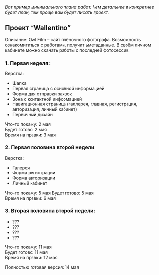 *Вот пример минимального плана работ. Чем детальнее и конкретнее будет план, тем проще вам будет писать проект.*

## Проект “Wallentino”

Описание:
Owl Film – сайт плёночного фотографа. Возможность ознакомититься с работами, получит ьметаданные. В своём личном кабинете можно скачать работы с последней фотосессии.


### 1. Первая неделя: 

Верстка:
- Шапка
- Первая страница с основной информацией
- Форма для отправки заявок
- Зона с контактной информацией
- Навигационная страница (галлерея, главная, регистрация, авторизация, личный кабинет)  
- Первичный дизайн

Что-то покажу: 2 мая  
Будет готово: 2 мая  
Время на правки: 3 мая

### 2. Первая половина второй недели:

Верстка:
- Галерея
- Форма регистрации
- Форма авторизации
- Личный кабинет

Что-то покажу: 5 мая 
Будет готово: 5 мая  
Время на правки: 6 мая

### 3. Вторая половина второй недели:

- ???
- ???
- ???
- ???

Что-то покажу: 11 мая  
Будет готово: 11 мая  
Время на правки: 12 мая

Полностью готовая версия: 14 мая
